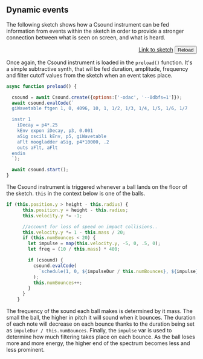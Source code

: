 
## Dynamic events

The following sketch shows how a Csound instrument can be fed information from events within the sketch in order to provide a stronger connection between what is seen on screen, and what is heard.  

[](/dynamic_events/index.html ':include :type=iframe width=800px height=400px frameBorder=0 scrolling="no"')
<p align="right">
<a href="https://github.com/rorywalsh/p5.Csound/blob/master/docs/examples/dynamic_events/sketch.js" target="_blank">Link to sketch</a>    <button class="button" onclick="reloadPage()">Reload</button>
</p>

Once again, the Csound instrument is loaded in the `preload()` function. It's a simple subtractive synth, that wil be fed duration, amplitude, frequency and filter cutoff values from the sketch when an event takes place. 

```js
async function preload() {

  csound = await Csound.create({options:['-odac', '--0dbfs=1']});
  await csound.evalCode(`
  giWavetable ftgen 1, 0, 4096, 10, 1, 1/2, 1/3, 1/4, 1/5, 1/6, 1/7 

  instr 1
    iDecay = p4*.25
    kEnv expon iDecay, p3, 0.001
    aSig oscili kEnv, p5, giWavetable
    aFlt moogladder aSig, p4*10000, .2
    outs aFlt, aFlt
  endin
  `);

  await csound.start();
}
```

The Csound instrument is triggered whenever a ball lands on the floor of the sketch. `this` in the context below is one of the balls.  

```js
if (this.position.y > height - this.radius) {
      this.position.y = height - this.radius;
      this.velocity.y *= -1;

      //account for loss of speed on impact collisions..
      this.velocity.y *= 1 - this.mass / 20;
      if (this.numBounces < 20) {
        let impulse = map(this.velocity.y, -5, 0, .5, 0);
        let freq = (10 / this.mass) * 400;

        if (csound) {
          csound.evalCode(
            `schedule(1, 0, ${impulseDur / this.numBounces}, ${impulse}, ${freq})`
          );
          this.numBounces++;
        }
      }
    }
```

The frequency of the sound each ball makes is determined by it mass. The small the ball, the higher in pitch it will sound when it bounces. The duration of each note will decrease on each bounce thanks to the duration being set as `impuleDur / this.numBounces`. Finally, the `impulse` var is used to determine how much filtering takes place on each bounce. As the ball loses more and more energy, the higher end of the spectrum becomes less and less prominent. 
